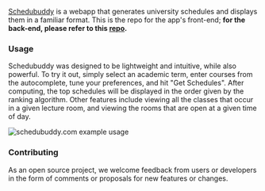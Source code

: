 [Schedubuddy](https://schedubuddy.com/) is a webapp that generates university schedules and displays them in a familiar format.
This is the repo for the app's front-end; **for the back-end, please refer to this [repo](https://github.com/Exanut/schedubuddy-server).**

### Usage

Schedubuddy was designed to be lightweight and intuitive, while also powerful.
To try it out, simply select an academic term, enter courses from the autocomplete, tune your preferences, and hit "Get Schedules".
After computing, the top schedules will be displayed in the order given by the ranking algorithm.
Other features include viewing all the classes that occur in a given lecture room, and viewing the rooms that are open at a given time of day.

![schedubuddy.com example usage](https://i.imgur.com/rXbTPxY.png)

### Contributing

As an open source project, we welcome feedback from users or developers in the form of comments or proposals for new features or changes.
